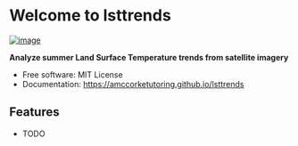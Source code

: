 # Welcome to lsttrends


[![image](https://img.shields.io/pypi/v/lsttrends.svg)](https://pypi.python.org/pypi/lsttrends)


**Analyze summer Land Surface Temperature trends from satellite imagery**


-   Free software: MIT License
-   Documentation: <https://amccorketutoring.github.io/lsttrends>
    

## Features

-   TODO
